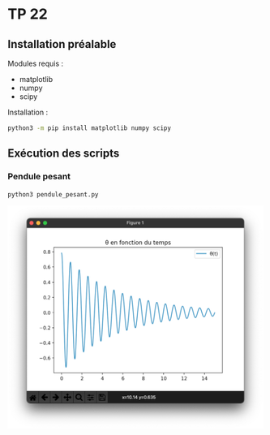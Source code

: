 # TP 22

## Installation préalable

Modules requis :
- matplotlib
- numpy
- scipy

Installation :

```bash
python3 -m pip install matplotlib numpy scipy
```

## Exécution des scripts

### Pendule pesant

```bash
python3 pendule_pesant.py
```

![Aperçu](pendule_pesant.png)
